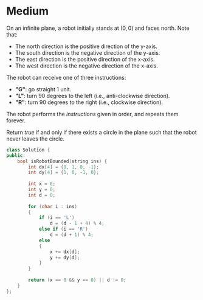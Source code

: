 # Medium

On an infinite plane, a robot initially stands at $(0, 0)$ and faces north. Note that:

- The north direction is the positive direction of the y-axis.
- The south direction is the negative direction of the y-axis.
- The east direction is the positive direction of the x-axis.
- The west direction is the negative direction of the x-axis.

The robot can receive one of three instructions:

- **"G"**: go straight 1 unit.
- **"L"**: turn 90 degrees to the left (i.e., anti-clockwise direction).
- **"R"**: turn 90 degrees to the right (i.e., clockwise direction).

The robot performs the $instructions$ given in order, and repeats them forever.

Return $true$ if and only if there exists a circle in the plane such that the robot never leaves the circle.

```cpp
class Solution {
public:
    bool isRobotBounded(string ins) {
        int dx[4] = {0, 1, 0, -1};
        int dy[4] = {1, 0, -1, 0};
        
        int x = 0;
        int y = 0;
        int d = 0;
        
        for (char i : ins)
        {
            if (i == 'L')
                d = (d - 1 + 4) % 4;
            else if (i == 'R')
                d = (d + 1) % 4;
            else
            {
                x += dx[d];
                y += dy[d];
            }
        }
        
        return (x == 0 && y == 0) || d != 0;
    }
};
```
